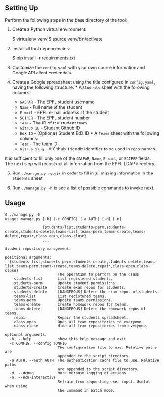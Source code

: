 
## Setting Up

Perform the following steps in the base directory of the tool:

  1. Create a Python virtual environment:
  
        $ virtualenv venv
        $ source venv/bin/activate
  
  2. Install all tool dependencies:
  
        $ pip install -r requirements.txt
      
  3. Customize the ``config.yaml`` with your own course information and Google API client credentials.
  
  4. Create a Google spreadsheet using the title configured in ``config.yaml``, having the following structure:
    * A ``Students`` sheet with the following columns:
      * ``GASPAR`` - The EPFL student username
      * ``Name`` - Full name of the student
      * ``E-mail`` - EPFL e-mail address of the student
      * ``SCIPER`` - The EPFL student number
      * ``Team`` - The ID of the student team
      * ``Github ID`` - Student Github ID
      * ``EdX ID`` - (Optional) Student EdX ID
    * A ``Teams`` sheet with the following columns:
      * ``Team`` - The team ID
      * ``Github Slug`` - A Github-friendly identifier to be used in repo names
  
  It is sufficient to fill only one of the ``GASPAR``, ``Name``, ``E-mail``, or ``SCIPER`` fields. The next step will recostruct all information from the EPFL LDAP directory.
      
  5. Run ``./manage.py repair`` in order to fill in all missing information in the ``Students`` sheet.
  
  6. Run ``./manage.py -h`` to see a list of possible commands to invoke next.

## Usage

    $ ./manage.py -h
    usage: manage.py [-h] [-c CONFIG] [-a AUTH] [-d] [-n]
                     
                     {students-list,students-perm,students-create,students-delete,teams-list,teams-perm,teams-create,teams-delete,repair,class-open,class-close}
                     ...
    
    Student repository management.
    
    positional arguments:
      {students-list,students-perm,students-create,students-delete,teams-list,teams-perm,teams-create,teams-delete,repair,class-open,class-close}
                            The operation to perform on the class
        students-list       List registered students.
        students-perm       Update student permissions.
        students-create     Create exam repos for students.
        students-delete     [DANGEROUS] Delete the exam repos of students.
        teams-list          List registered teams.
        teams-perm          Update teams permissions.
        teams-create        Create homework repos for teams.
        teams-delete        [DANGEROUS] Delete the homework repos of teams.
        repair              Repair the students spreadsheet.
        class-open          Open all team repositories to everyone.
        class-close         Hide all team repositories from everyone.
    
    optional arguments:
      -h, --help            show this help message and exit
      -c CONFIG, --config CONFIG
                            The configuration file to use. Relative paths are
                            appended to the script directory.
      -a AUTH, --auth AUTH  The authentication cache file to use. Relative paths
                            are appended to the script directory.
      -d, --debug           More verbose logging of actions
      -n, --non-interactive
                            Refrain from requesting user input. Useful when using
                            the command in batch mode.
